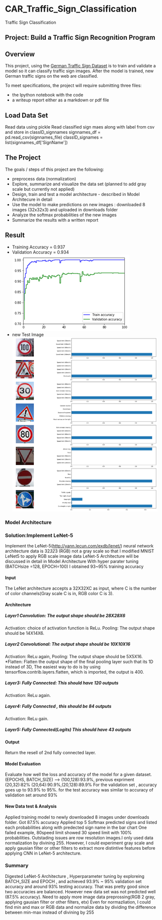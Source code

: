 # CAR_Traffic_Sign_Classification
 Traffic Sign Classification
 
 ## Project: Build a Traffic Sign Recognition Program
 Overview
 ---
This project, using the [German Traffic Sign Dataset](http://benchmark.ini.rub.de/?section=gtsrb&subsection=dataset) is to train and validate a model so it can classify traffic sign images. After the model is trained, new German traffic signs on the web are classified.
 
 To meet specifications, the project will require submitting three files:
 * the Ipython notebook with the code
 * a writeup report either as a markdown or pdf file
 
 Load Data Set
 ---
 Read data using pickle
 Read classified sign maes along with label from csv and store in classID_signnames
 signnames_df = pd.read_csv(signnames_file)
 classID_signames = list(signnames_df['SignName'])
 
 The Project
 ---
 The goals / steps of this project are the following:
 * preprocess data (normalization)
 * Explore, summarize and visualize the data set (planned to add gray scale but currently not applied)
 * Design, train and test a model architecture - described in Model Architecure in detail
 * Use the model to make predictions on new images : downloaded 8 images (32x32x3) and uploaded in downloads folder
 * Analyze the softmax probabilities of the new images
 * Summarize the results with a written report
 
 Result
 ---
* Training Accuracy = 0.937
* Validation Accuracy = 0.934
![accuracy](accuracy.png)
* new Test Image
![test](test.png) 

 ### Model Architecture
 ### Solution:Implement LeNet-5
 Implement the LeNet-5(http://yann.lecun.com/exdb/lenet/) neural network architecture
 data is 32*32*3 (RGB) not a gray scale so that I modified MNIST LeNet5 to apply RGB scale image data
 LeNet-5 Architecture will be discussed in detail in Model Architecture
 With hyper parater tuning (BATCHsize =128, EPOCH=100) I obtained 93~95% training accuracy
 #### Input
 The LeNet architecture accepts a 32X32XC as input, where C is the number of color channels(Gray scale C is in, RGB color C is 3).
 #### Architecture
 ##### Layer1 Convolution: The output shape should be 28X28X6
 Activation: choice of activation function is ReLu.
 Pooling: The output shape should be 14X14X6.
 #####  Layer2 Convolutional: The output shape should be 10X10X16
 Activation: ReLu again,
 Pooling: The output shape should be 5X5X16.
 *Flatten: Flatten the output shape of the final pooling layer such that its 1D instead of 3D, The easiest way to do is by using tensorflow.contrib.layers.flatten, which is imported, the output is 400.
 #####  Layer3: Fully Connected: This should have 120 outputs
 Activation: ReLu again.
 #####  Layer4: Fully Connected , this should be 84 outputs
 Activation: ReLu gain.
 #####  Layer5: Fully Connected(Logits) This should have 43 outputs
 #### Output
 Return the resell of 2nd fully connected layer.
 
 #### Model Evaluation
 Evaluate how well the loss and accuracy of the model for a given dataset.
 (EPOCHS, BATCH_SIZE) --> (100,128):93.9%, previous expriment (20,32):82% (20,64):90.9%,(20,128):89.9%
 For the validation set , accuracy goes up to 93.9% to 95%.
 for the test accuracy was similar to accuracy of validation set around 93%
 #### New Data test & Analysis
 Applied training model to newly downloaded 8 images under downloads folder. Got 87.5% accuracy
 Applied top 5 Softmax predicted signs and listed each probabilities along with predected sign name in the bar chart
 One failed example, 80speed limit showed 30 speed limit with 100% probabilities. Outstading issues are row resolution images.I only used data normalization by divining 255. However, I could experiment gray scale and apply gausian filter or other filters to extract more distintive features before applying CNN in LeNet-5 architecture.
 ### Summary
 Digested LeNet-5 Architecture , Hyperparameter tuning by exploreing BATCH_SIZE and EPOCH , and achieved 93.9% ~ 95% validation set accuracy and around 93% testing accuracy. That was pretty good since two accuracies are balanced. However new data set was not predicted well (87.5% accuracy). Need to apply more image data preprossing(RGB 2 gray, applying gausian filter or other filters, etx) Even for normazliation, I could find min and max or RGB data and normalize data by dividing the difference between min-max instead of divining by 255
 
